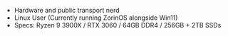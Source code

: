 - Hardware and public transport nerd
- Linux User (Currently running ZorinOS alongside Win11)
- Specs: Ryzen 9 3900X / RTX 3060 / 64GB DDR4 / 256GB + 2TB SSDs 
